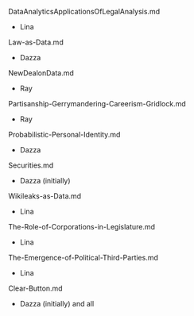 DataAnalyticsApplicationsOfLegalAnalysis.md
 - Lina 

Law-as-Data.md	
 - Dazza 

NewDealonData.md
 - Ray

Partisanship-Gerrymandering-Careerism-Gridlock.md	
 - Ray


Probabilistic-Personal-Identity.md	
 - Dazza

Securities.md	
 - Dazza (initially) 
 

Wikileaks-as-Data.md
 - Lina


The-Role-of-Corporations-in-Legislature.md
 - Lina


The-Emergence-of-Political-Third-Parties.md
 - Lina 


Clear-Button.md
 - Dazza (initially) and all
 


